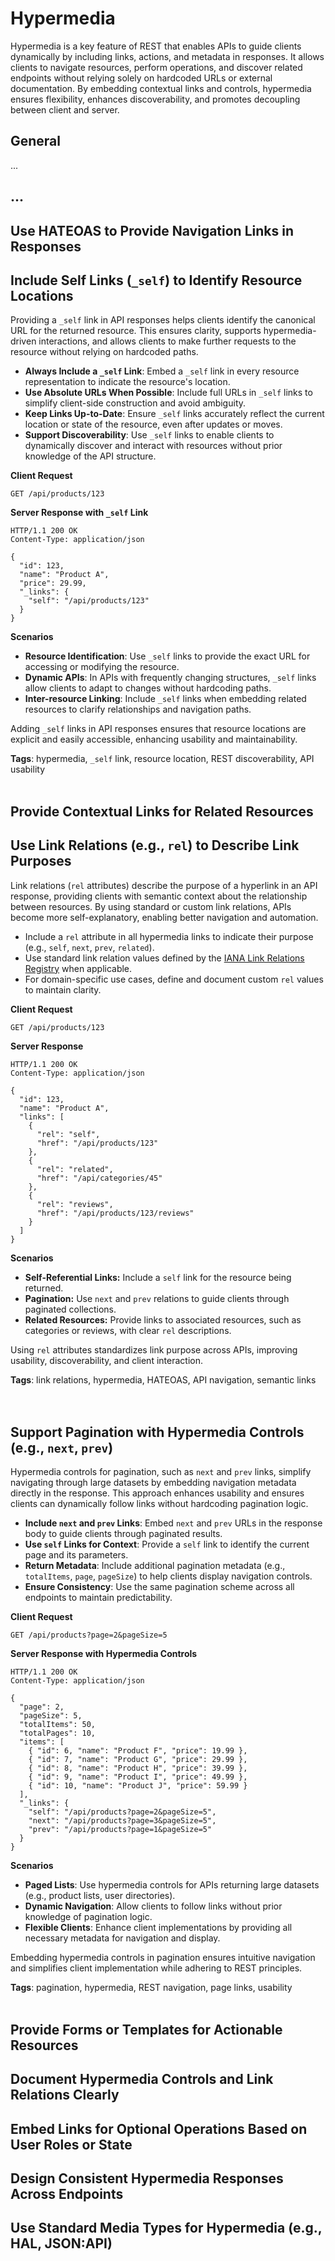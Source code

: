 # Hypermedia
Hypermedia is a key feature of REST that enables APIs to guide clients dynamically by including links, actions, and
metadata in responses. It allows clients to navigate resources, perform operations, and discover related endpoints
without relying solely on hardcoded URLs or external documentation. By embedding contextual links and controls, 
hypermedia ensures flexibility, enhances discoverability, and promotes decoupling between client and server.

## General

...


## ...

## Use HATEOAS to Provide Navigation Links in Responses

## Include Self Links (`_self`) to Identify Resource Locations
Providing a `_self` link in API responses helps clients identify the canonical URL for the returned resource. This
ensures clarity, supports hypermedia-driven interactions, and allows clients to make further requests to the
resource without relying on hardcoded paths.

- **Always Include a `_self` Link**: Embed a `_self` link in every resource representation to indicate the resource's location.  
- **Use Absolute URLs When Possible**: Include full URLs in `_self` links to simplify client-side construction and avoid ambiguity.  
- **Keep Links Up-to-Date**: Ensure `_self` links accurately reflect the current location or state of the resource, even after updates or moves.  
- **Support Discoverability**: Use `_self` links to enable clients to dynamically discover and interact with resources without prior knowledge of the API structure.  

**Client Request**

```http
GET /api/products/123
```

**Server Response with `_self` Link**

```http
HTTP/1.1 200 OK
Content-Type: application/json

{
  "id": 123,
  "name": "Product A",
  "price": 29.99,
  "_links": {
    "self": "/api/products/123"
  }
}
```

**Scenarios**  
- **Resource Identification**: Use `_self` links to provide the exact URL for accessing or modifying the resource.  
- **Dynamic APIs**: In APIs with frequently changing structures, `_self` links allow clients to adapt to changes without hardcoding paths.  
- **Inter-resource Linking**: Include `_self` links when embedding related resources to clarify relationships and navigation paths.

Adding `_self` links in API responses ensures that resource locations are explicit and easily accessible, enhancing usability and maintainability.

**Tags**: hypermedia, `_self` link, resource location, REST discoverability, API usability
<br><br>


## Provide Contextual Links for Related Resources

## Use Link Relations (e.g., `rel`) to Describe Link Purposes
Link relations (`rel` attributes) describe the purpose of a hyperlink in an API response, providing clients with
semantic context about the relationship between resources. By using standard or custom link relations, APIs
become more self-explanatory, enabling better navigation and automation.

- Include a `rel` attribute in all hypermedia links to indicate their purpose (e.g., `self`, `next`, `prev`, `related`).  
- Use standard link relation values defined by the [IANA Link Relations Registry](https://www.iana.org/assignments/link-relations/link-relations.xhtml) when applicable.  
- For domain-specific use cases, define and document custom `rel` values to maintain clarity.

**Client Request**

```http
GET /api/products/123
```

**Server Response**

```http
HTTP/1.1 200 OK
Content-Type: application/json

{
  "id": 123,
  "name": "Product A",
  "links": [
    {
      "rel": "self",
      "href": "/api/products/123"
    },
    {
      "rel": "related",
      "href": "/api/categories/45"
    },
    {
      "rel": "reviews",
      "href": "/api/products/123/reviews"
    }
  ]
}
```

**Scenarios**
- **Self-Referential Links:** Include a `self` link for the resource being returned.  
- **Pagination:** Use `next` and `prev` relations to guide clients through paginated collections.  
- **Related Resources:** Provide links to associated resources, such as categories or reviews, with clear `rel` descriptions.  

Using `rel` attributes standardizes link purpose across APIs, improving usability, discoverability, and client interaction.

**Tags**: link relations, hypermedia, HATEOAS, API navigation, semantic links  
<br><br>


## Support Pagination with Hypermedia Controls (e.g., `next`, `prev`)
Hypermedia controls for pagination, such as `next` and `prev` links, simplify navigating through large datasets
by embedding navigation metadata directly in the response. This approach enhances usability and ensures clients
can dynamically follow links without hardcoding pagination logic.

- **Include `next` and `prev` Links**: Embed `next` and `prev` URLs in the response body to guide clients through paginated results.  
- **Use `self` Links for Context**: Provide a `self` link to identify the current page and its parameters.  
- **Return Metadata**: Include additional pagination metadata (e.g., `totalItems`, `page`, `pageSize`) to help clients display navigation controls.  
- **Ensure Consistency**: Use the same pagination scheme across all endpoints to maintain predictability.

**Client Request**

```http
GET /api/products?page=2&pageSize=5
```

**Server Response with Hypermedia Controls**

```http
HTTP/1.1 200 OK
Content-Type: application/json

{
  "page": 2,
  "pageSize": 5,
  "totalItems": 50,
  "totalPages": 10,
  "items": [
    { "id": 6, "name": "Product F", "price": 19.99 },
    { "id": 7, "name": "Product G", "price": 29.99 },
    { "id": 8, "name": "Product H", "price": 39.99 },
    { "id": 9, "name": "Product I", "price": 49.99 },
    { "id": 10, "name": "Product J", "price": 59.99 }
  ],
  "_links": {
    "self": "/api/products?page=2&pageSize=5",
    "next": "/api/products?page=3&pageSize=5",
    "prev": "/api/products?page=1&pageSize=5"
  }
}
```

**Scenarios**  
- **Paged Lists**: Use hypermedia controls for APIs returning large datasets (e.g., product lists, user directories).  
- **Dynamic Navigation**: Allow clients to follow links without prior knowledge of pagination logic.  
- **Flexible Clients**: Enhance client implementations by providing all necessary metadata for navigation and display.

Embedding hypermedia controls in pagination ensures intuitive navigation and simplifies client implementation while adhering to REST principles.

**Tags**: pagination, hypermedia, REST navigation, page links, usability
<br><br>


## Provide Forms or Templates for Actionable Resources

## Document Hypermedia Controls and Link Relations Clearly

## Embed Links for Optional Operations Based on User Roles or State

## Design Consistent Hypermedia Responses Across Endpoints

## Use Standard Media Types for Hypermedia (e.g., HAL, JSON:API)
